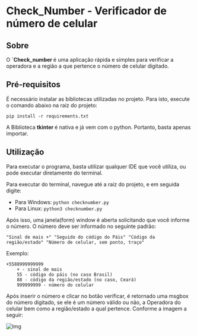 # Check_Number - Verificador de número de celular

## Sobre

O <b>`Check_number </b> é uma aplicação rápida e simples para verificar a operadora e a região a que pertence o número de celular digitado.

## Pré-requisitos

É necessário instalar as bibliotecas utilizadas no projeto. Para isto, execute o comando abaixo na raiz do projeto:

<code>pip install -r requirements.txt </code>

A Biblioteca <b>tkinter </b> é nativa e já vem com o python. Portanto, basta apenas importar.

## Utilização

Para executar o programa, basta utilizar qualquer IDE que você utiliza, ou pode executar diretamente do terminal.

Para executar do terminal, navegue até a raiz do projeto, e em seguida digite:

* Para Windows: <code>python checknumber.py </code>
* Para Linux: <code>python3 checknumber.py </code>

Após isso, uma janela(form) window é aberta solicitando que você informe o número. O número deve ser informado no seguinte padrão:

<code>"Sinal de mais +" "Seguido do código do Páis" "Código da região/estado" "Número de celular, sem ponto, traço"</code>

Exemplo:

    +5588999999999
        + - sinal de mais
        55 - código do páis (no caso Brasil)
        88 - código da região/estado (no caso, Ceará)
        999999999 - número do celular

Após inserir o número e clicar no botão verificar, é retornado uma msgbox do número digitado, se ele é um número válido ou não, a Operadora do celular bem como a região/estado a qual pertence. Conforme a imagem a seguir:

<img align="left" alt="Img" src="https://dsm01pap005files.storage.live.com/y4mIXlmsb52_er9vlf-HRzfRu5YJEXwqcYpeMaDiCWkN0y_yQUcXIj2n7NqlXxnfwEL9wq1_KKOLkC3C07EmO9MBkBIbkYz9HEe0Iiewy8j98M48X-374juXNk7e-H8fcCSKlPH_7L7pX-xowLp6vp2aWoiyX1r62SEfccHXsaMBNbrNAlTwsoeQkcnjSDTCaeWYTC-DbU2XIYa4KGQGWqOubb3f0yPm9-jC3CdT_JDA8M?encodeFailures=1&width=340&height=196">
